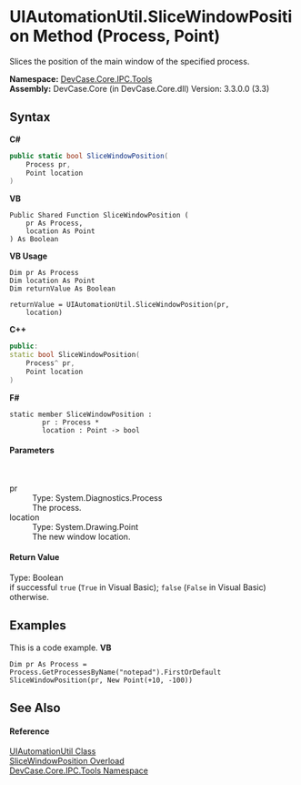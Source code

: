 # UIAutomationUtil.SliceWindowPosition Method (Process, Point)
 

Slices the position of the main window of the specified process.

**Namespace:**&nbsp;<a href="N_DevCase_Core_IPC_Tools">DevCase.Core.IPC.Tools</a><br />**Assembly:**&nbsp;DevCase.Core (in DevCase.Core.dll) Version: 3.3.0.0 (3.3)

## Syntax

**C#**<br />
``` C#
public static bool SliceWindowPosition(
	Process pr,
	Point location
)
```

**VB**<br />
``` VB
Public Shared Function SliceWindowPosition ( 
	pr As Process,
	location As Point
) As Boolean
```

**VB Usage**<br />
``` VB Usage
Dim pr As Process
Dim location As Point
Dim returnValue As Boolean

returnValue = UIAutomationUtil.SliceWindowPosition(pr, 
	location)
```

**C++**<br />
``` C++
public:
static bool SliceWindowPosition(
	Process^ pr, 
	Point location
)
```

**F#**<br />
``` F#
static member SliceWindowPosition : 
        pr : Process * 
        location : Point -> bool 

```


#### Parameters
&nbsp;<dl><dt>pr</dt><dd>Type: System.Diagnostics.Process<br />The process.</dd><dt>location</dt><dd>Type: System.Drawing.Point<br />The new window location.</dd></dl>

#### Return Value
Type: Boolean<br />if successful `true` (`True` in Visual Basic); `false` (`False` in Visual Basic) otherwise.

## Examples
This is a code example. 
**VB**<br />
``` VB
Dim pr As Process =  Process.GetProcessesByName("notepad").FirstOrDefault
SliceWindowPosition(pr, New Point(+10, -100))
```


## See Also


#### Reference
<a href="T_DevCase_Core_IPC_Tools_UIAutomationUtil">UIAutomationUtil Class</a><br /><a href="Overload_DevCase_Core_IPC_Tools_UIAutomationUtil_SliceWindowPosition">SliceWindowPosition Overload</a><br /><a href="N_DevCase_Core_IPC_Tools">DevCase.Core.IPC.Tools Namespace</a><br />